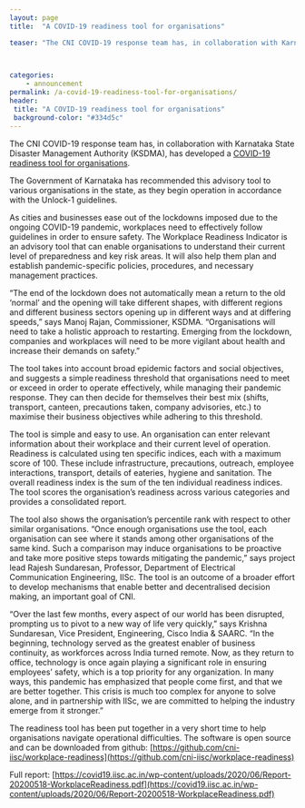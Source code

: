 ```yaml
---
layout: page
title:  "A COVID-19 readiness tool for organisations"

teaser: "The CNI COVID-19 response team has, in collaboration with Karnataka State Disaster Management Authority (KSDMA), has developed a COVID-19 readiness tool for organisations." 


 
categories:
    - announcement 
permalink: /a-covid-19-readiness-tool-for-organisations/
header:
 title: "A COVID-19 readiness tool for organisations"
 background-color: "#334d5c"
---
```

The CNI COVID-19 response team has, in collaboration with Karnataka State Disaster Management Authority (KSDMA), has developed a [COVID-19 readiness tool for organisations](https://covid.readiness.in/).

The Government of Karnataka has recommended this advisory tool to various organisations in the state, as they begin operation in accordance with the Unlock-1 guidelines.

As cities and businesses ease out of the lockdowns imposed due to the ongoing COVID-19 pandemic, workplaces need to effectively follow guidelines in order to ensure safety. The Workplace Readiness Indicator is an advisory tool that can enable organisations to understand their current level of preparedness and key risk areas. It will also help them plan and establish pandemic-specific policies, procedures, and necessary management practices.

“The end of the lockdown does not automatically mean a return to the old ‘normal’ and the opening will take different shapes, with different regions and different business sectors opening up in different ways and at differing speeds,” says Manoj Rajan, Commissioner, KSDMA. “Organisations will need to take a holistic approach to restarting. Emerging from the lockdown, companies and workplaces will need to be more vigilant about health and increase their demands on safety.”

The tool takes into account broad epidemic factors and social objectives, and suggests a simple readiness threshold that organisations need to meet or exceed in order to operate effectively, while managing their pandemic response. They can then decide for themselves their best mix (shifts, transport, canteen, precautions taken, company advisories, etc.) to maximise their business objectives while adhering to this threshold.

 The tool is simple and easy to use. An organisation can enter relevant information about their workplace and their current level of operation. Readiness is calculated using ten specific indices, each with a maximum score of 100. These include infrastructure, precautions, outreach, employee interactions, transport, details of eateries, hygiene and sanitation. The overall readiness index is the sum of the ten individual readiness indices. The tool scores the organisation’s readiness across various categories and provides a consolidated report.

 The tool also shows the organisation’s percentile rank with respect to other similar organisations. “Once enough organisations use the tool, each organisation can see where it stands among other organisations of the same kind. Such a comparison may induce organisations to be proactive and take more positive steps towards mitigating the pandemic,” says project lead Rajesh Sundaresan, Professor, Department of Electrical Communication Engineering, IISc. The tool is an outcome of a broader effort to develop mechanisms that enable better and decentralised decision making, an important goal of CNI.

“Over the last few months, every aspect of our world has been disrupted, prompting us to pivot to a new way of life very quickly,” says Krishna Sundaresan, Vice President, Engineering, Cisco India & SAARC. “In the beginning, technology served as the greatest enabler of business continuity, as workforces across India turned remote. Now, as they return to office, technology is once again playing a significant role in ensuring employees’ safety, which is a top priority for any organization. In many ways, this pandemic has emphasized that people come first, and that we are better together. This crisis is much too complex for anyone to solve alone, and in partnership with IISc, we are committed to helping the industry emerge from it stronger.”

 The readiness tool has been put together in a very short time to help organisations navigate operational difficulties. The software is open source and can be downloaded from github: [https://github.com/cni-iisc/workplace-readiness](https://github.com/cni-iisc/workplace-readiness)

Full report: [https://covid19.iisc.ac.in/wp-content/uploads/2020/06/Report-20200518-WorkplaceReadiness.pdf](https://covid19.iisc.ac.in/wp-content/uploads/2020/06/Report-20200518-WorkplaceReadiness.pdf)
